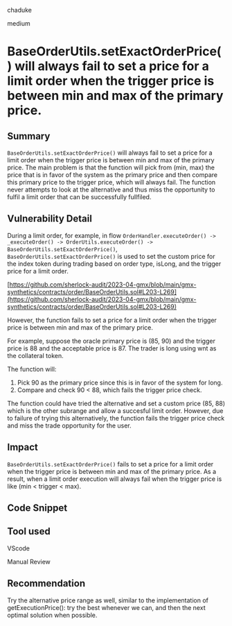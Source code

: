 chaduke

medium

# BaseOrderUtils.setExactOrderPrice() will always fail to set a price for a limit order when the trigger price is between min and max of the primary price.

## Summary
``BaseOrderUtils.setExactOrderPrice()`` will always fail to set a price for a limit order when the trigger price is between min and max of the primary price.  The main problem is that the function will pick from (min, max) the price that is in favor of the system as the primary price and then compare this primary price to the trigger price, which will always fail. The function never attempts to look at the alternative and thus miss the opportunity to fulfil a limit order that can be successfully fullfiled. 

## Vulnerability Detail
During a limit order, for example, in flow ``OrderHandler.executeOrder() -> _executeOrder() -> OrderUtils.executeOrder() -> BaseOrderUtils.setExactOrderPrice()``, 
``BaseOrderUtils.setExactOrderPrice()`` is used to set the custom price for the index token during trading based on order type, isLong, and the trigger price for a limit order. 

[https://github.com/sherlock-audit/2023-04-gmx/blob/main/gmx-synthetics/contracts/order/BaseOrderUtils.sol#L203-L269](https://github.com/sherlock-audit/2023-04-gmx/blob/main/gmx-synthetics/contracts/order/BaseOrderUtils.sol#L203-L269)

However, the function  fails to set a price for a limit order when the trigger price is between min and max of the primary price. 

For example, suppose the oracle primary price is (85, 90) and the trigger price is 88 and the acceptable price is 87. The trader is long using wnt as the collateral token.

The function will:

1. Pick 90 as the primary price since this is in favor of the system for long.
2. Compare and check 90 < 88, which fails the trigger price check. 

The function could have tried  the alternative and set a custom price (85, 88) which is the other subrange and allow a succesful limit order. However, due to failure of trying this alternatively, the function fails the trigger price check and miss the trade opportunity for the user. 



## Impact
``BaseOrderUtils.setExactOrderPrice()`` fails to set a price for a limit order when the trigger price is between min and max of the primary price.  As a result, when a limit order execution will always fail when the trigger price is like (min < trigger < max). 

## Code Snippet

## Tool used
VScode

Manual Review

## Recommendation
Try the alternative price range as well, similar to the implementation of getExecutionPrice(): try the best whenever we can, and then the next optimal solution when possible. 